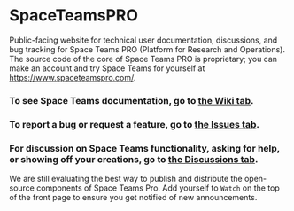 # SpaceTeamsPRO
Public-facing website for technical user documentation, discussions, and bug tracking for Space Teams PRO (Platform for Research and Operations). The source code of the core of Space Teams PRO is proprietary; you can make an account and try Space Teams for yourself at https://www.spaceteamspro.com/.

### To see Space Teams documentation, go to [the Wiki tab](https://github.com/SimDynamX/SpaceTeamsPro/wiki).
### To report a bug or request a feature, go to [the Issues tab](https://github.com/SimDynamX/SpaceTeamsPro/issues).
### For discussion on Space Teams functionality, asking for help, or showing off your creations, go to [the Discussions tab](https://github.com/SimDynamX/SpaceTeamsPro/discussions).

We are still evaluating the best way to publish and distribute the open-source components of Space Teams Pro. Add yourself to `Watch` on the top of the front page to ensure you get notified of new announcements.
